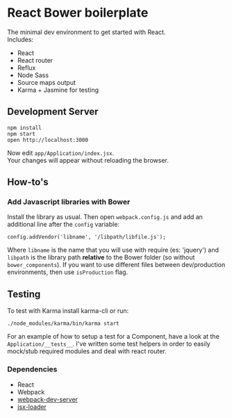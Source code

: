 React Bower boilerplate
=====================

The minimal dev environment to get started with React.  
Includes:
- React
- React router
- Reflux
- Node Sass
- Source maps output
- Karma + Jasmine for testing


## Development Server

```
npm install
npm start
open http://localhost:3000
```

Now edit `app/Application/index.jsx`.  
Your changes will appear without reloading the browser.


## How-to's

### Add Javascript libraries with Bower 

Install the library as usual. Then open `webpack.config.js` and add an additional line after the `config` variable:

```
config.addVendor('libname', '/libpath/libfile.js');
```

Where `libname` is the name that you will use with require (es: 'jquery') and `libpath` is the library path **relative** to the Bower folder (so without `bower_components`). If you want to use different files between dev/production environments, then use `isProduction` flag.


## Testing

To test with Karma install karma-cli or run:

```
./node_modules/karma/bin/karma start
```

For an example of how to setup a test for a Component, have a look at the `Application/__tests__`.
I've written some test helpers in order to easily mock/stub required modules and deal with react router.



### Dependencies

* React
* Webpack
* [webpack-dev-server](https://github.com/webpack/webpack-dev-server)
* [jsx-loader](https://github.com/petehunt/jsx-loader)
